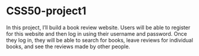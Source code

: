 # CSS50-project1
In this project, I’ll build a book review website. Users will be able to register for this website and then log in using their username and password. Once they log in, they will be able to search for books, leave reviews for individual books, and see the reviews made by other people. 
